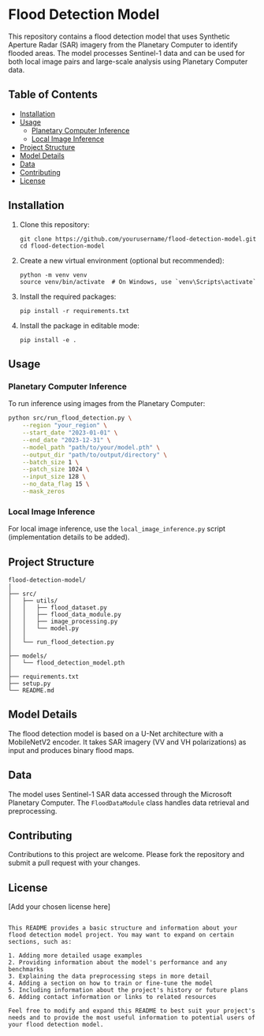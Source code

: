 # Flood Detection Model

This repository contains a flood detection model that uses Synthetic Aperture Radar (SAR) imagery from the Planetary Computer to identify flooded areas. The model processes Sentinel-1 data and can be used for both local image pairs and large-scale analysis using Planetary Computer data.

## Table of Contents
- [Installation](#installation)
- [Usage](#usage)
  - [Planetary Computer Inference](#planetary-computer-inference)
  - [Local Image Inference](#local-image-inference)
- [Project Structure](#project-structure)
- [Model Details](#model-details)
- [Data](#data)
- [Contributing](#contributing)
- [License](#license)

## Installation

1. Clone this repository:
   ```
   git clone https://github.com/yourusername/flood-detection-model.git
   cd flood-detection-model
   ```

2. Create a new virtual environment (optional but recommended):
   ```
   python -m venv venv
   source venv/bin/activate  # On Windows, use `venv\Scripts\activate`
   ```

3. Install the required packages:
   ```
   pip install -r requirements.txt
   ```

4. Install the package in editable mode:
   ```
   pip install -e .
   ```

## Usage

### Planetary Computer Inference

To run inference using images from the Planetary Computer:

```bash
python src/run_flood_detection.py \
    --region "your_region" \
    --start_date "2023-01-01" \
    --end_date "2023-12-31" \
    --model_path "path/to/your/model.pth" \
    --output_dir "path/to/output/directory" \
    --batch_size 1 \
    --patch_size 1024 \
    --input_size 128 \
    --no_data_flag 15 \
    --mask_zeros
```

### Local Image Inference

For local image inference, use the `local_image_inference.py` script (implementation details to be added).

## Project Structure

```
flood-detection-model/
│
├── src/
│   ├── utils/
│   │   ├── flood_dataset.py
│   │   ├── flood_data_module.py
│   │   ├── image_processing.py
│   │   └── model.py
│   │
│   └── run_flood_detection.py
│
├── models/
│   └── flood_detection_model.pth
│
├── requirements.txt
├── setup.py
└── README.md
```

## Model Details

The flood detection model is based on a U-Net architecture with a MobileNetV2 encoder. It takes SAR imagery (VV and VH polarizations) as input and produces binary flood maps.

## Data

The model uses Sentinel-1 SAR data accessed through the Microsoft Planetary Computer. The `FloodDataModule` class handles data retrieval and preprocessing.

## Contributing

Contributions to this project are welcome. Please fork the repository and submit a pull request with your changes.

## License

[Add your chosen license here]

```

This README provides a basic structure and information about your flood detection model project. You may want to expand on certain sections, such as:

1. Adding more detailed usage examples
2. Providing information about the model's performance and any benchmarks
3. Explaining the data preprocessing steps in more detail
4. Adding a section on how to train or fine-tune the model
5. Including information about the project's history or future plans
6. Adding contact information or links to related resources

Feel free to modify and expand this README to best suit your project's needs and to provide the most useful information to potential users of your flood detection model.